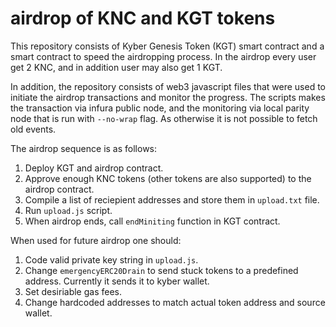 # airdrop of KNC and KGT tokens
This repository consists of Kyber Genesis Token (KGT) smart contract and a smart contract to speed the airdropping process.
In the airdrop every user get 2 KNC, and in addition user may also get 1 KGT.

In addition, the repository consists of web3 javascript files that were used to initiate the airdrop transactions and monitor the progress.
The scripts makes the transaction via infura public node, and the monitoring via local parity node that is run with `--no-wrap` flag.
As otherwise it is not possible to fetch old events.


The airdrop sequence is as follows:
1. Deploy KGT and airdrop contract.
2. Approve enough KNC tokens (other tokens are also supported) to the airdrop contract.
3. Compile a list of reciepient addresses and store them in `upload.txt` file.
4. Run `upload.js` script.
5. When airdrop ends, call `endMiniting` function in KGT contract.


When used for future airdrop one should:
1. Code valid private key string in `upload.js`.
2. Change `emergencyERC20Drain` to send stuck tokens to a predefined address. Currently it sends it to kyber wallet.
3. Set desiriable gas fees.
4. Change hardcoded addresses to match actual token address and source wallet.
